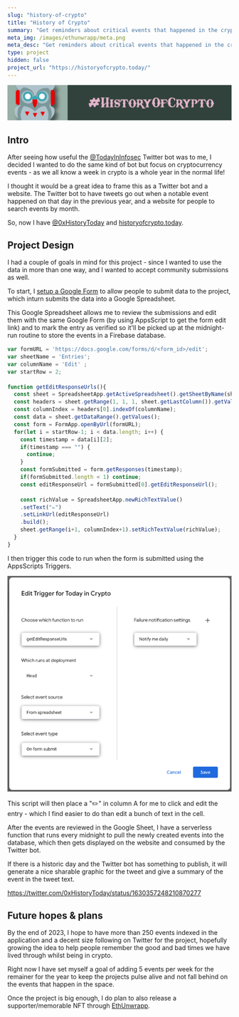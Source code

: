 ```yaml
---
slug: "history-of-crypto"
title: "History of Crypto"
summary: "Get reminders about critical events that happened in the cryptocurrency space"
meta_img: /images/ethunwrapp/meta.png
meta_desc: "Get reminders about critical events that happened in the cryptocurrency space"
type: project
hidden: false
project_url: "https://historyofcrypto.today/"
---
```


![Banner](./images/historyofcrypto/banner.png)
## Intro
After seeing how useful the [@TodayInInfosec](https://twitter.com/todayininfosec) Twitter bot was to me, I decided I wanted to do the same kind of bot but focus on cryptocurrency events - as we all know a week in crypto is a whole year in the normal life!

I thought it would be a great idea to frame this as a Twitter bot and a website. The Twitter bot to have tweets go out when a notable event happened on that day in the previous year, and a website for people to search events by month.


So, now I have [@0xHistoryToday](https://twitter.com/0xHistoryToday) and [historyofcrypto.today](https://historyofcrypto.today/).

## Project Design
I had a couple of goals in mind for this project - since I wanted to use the data in more than one way, and I wanted to accept community submissions as well.

To start, I [setup a Google Form](https://docs.google.com/forms/d/e/1FAIpQLSdNLO173ooex5pbw0NqaNFIreL4iAGnVcnpUsiuilO_BcnAcQ/viewform) to allow people to submit data to the project, which inturn submits the data into a Google Spreadsheet.

This Google Spreadsheet allows me to review the submissions and edit them with the same Google Form (by using AppsScript to get the form edit link) and to mark the entry as verified so it'll be picked up at the midnight-run routine to store the events in a Firebase database.

```js
var formURL = 'https://docs.google.com/forms/d/<form_id>/edit';
var sheetName = 'Entries';
var columnName = 'Edit' ;
var startRow = 2;

function getEditResponseUrls(){
  const sheet = SpreadsheetApp.getActiveSpreadsheet().getSheetByName(sheetName);
  const headers = sheet.getRange(1, 1, 1, sheet.getLastColumn()).getValues(); 
  const columnIndex = headers[0].indexOf(columnName);
  const data = sheet.getDataRange().getValues();
  const form = FormApp.openByUrl(formURL);
  for(let i = startRow-1; i < data.length; i++) {
    const timestamp = data[i][2];
    if(timestamp === "") {
      continue;
    }
    const formSubmitted = form.getResponses(timestamp);
    if(formSubmitted.length < 1) continue;
    const editResponseUrl = formSubmitted[0].getEditResponseUrl();

    const richValue = SpreadsheetApp.newRichTextValue()
    .setText("✏️")
    .setLinkUrl(editResponseUrl)
    .build();
    sheet.getRange(i+1, columnIndex+1).setRichTextValue(richValue);
  }
}
```

I then trigger this code to run when the form is submitted using the AppsScripts Triggers.

![Trigger Setup](./images/historyofcrypto/trigger-editResponseUrl.png)

This script will then place a "✏️" in column A for me to click and edit the entry - which I find easier to do than edit a bunch of text in the cell.

After the events are reviewed in the Google Sheet, I have a serverless function that runs every midnight to pull the newly created events into the database, which then gets displayed on the website and consumed by the Twitter bot.

If there is a historic day and the Twitter bot has something to publish, it will generate a nice sharable graphic for the tweet and give a summary of the event in the tweet text.

https://twitter.com/0xHistoryToday/status/1630357248210870277


## Future hopes & plans

By the end of 2023, I hope to have more than 250 events indexed in the application and a decent size following on Twitter for the project, hopefully growing the idea to help people remember the good and bad times we have lived through whilst being in crypto.

Right now I have set myself a goal of adding 5 events per week for the remainer for the year to keep the projects pulse alive and not fall behind on the events that happen in the space.

Once the project is big enough, I do plan to also release a supporter/memorable NFT through [EthUnwrapp](/ethunwrapp).